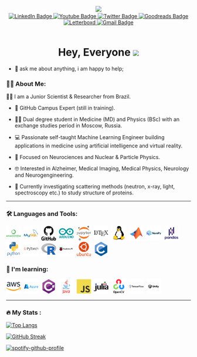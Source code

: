 <div id="header" align="center">
  <img src="https://media.giphy.com/media/qgQUggAC3Pfv687qPC/giphy.gif" width="200"/>
</div>

<div id="badges" align="center">
  <a href="https://www.linkedin.com/in/diegoperac/">
    <img src="https://img.shields.io/badge/LinkedIn-blue?style=for-the-badge&logo=linkedin&logoColor=white" alt="LinkedIn Badge"/>
  </a>
  <a href="https://www.youtube.com/channel/UCVcIDWLmnsYqPLqXv9TD2Pw">
    <img src="https://img.shields.io/badge/YouTube-red?style=for-the-badge&logo=youtube&logoColor=white" alt="Youtube Badge"/>
  </a>
  <a href="https://twitter.com/diegoperac">
    <img src="https://img.shields.io/badge/Twitter-blue?style=for-the-badge&logo=twitter&logoColor=white" alt="Twitter Badge"/>
  </a>
  <a href="https://www.goodreads.com/user/show/94792021-diego-pereira">
    <img src="https://img.shields.io/badge/Goodreads-beige?style=for-the-badge&logo=goodreads&logoColor=brown" alt="Goodreads Badge"/>
  </a>
  <a href="https://letterboxd.com/diegoperac/">
    <img src="https://a.ltrbxd.com/logos/letterboxd-logo-h-neg-rgb-1000px.png" alt="Letterboxd" height="29" width="100"/>
  </a>
  <a href="mailto:diegoperac.letmeamessage@gmail.com">
    <img src="https://img.shields.io/badge/Gmail-red?style=for-the-badge&logo=gmail&logoColor=white" alt="Gmail Badge"/>
  </a>
  
</div>

<div id="counter" align="center">
  <img src="https://komarev.com/ghpvc/?username=your-github-diegoperac&style=flat-square&color=blue" alt=""/>
</div>

<h1 align="center">
  Hey, Everyone
  <img src="https://media.giphy.com/media/hvRJCLFzcasrR4ia7z/giphy.gif" width="30px"/>
</h1>

- 💬 ask me about anything, i am happy to help;
### :man_technologist: About Me:
:man_scientist: I am a Junior Scientist & Researcher from Brazil.
- :triangular_flag_on_post: GitHub Campus Expert (still in training).

- :man_student: Dual degree student in Medicine (MD) and Physics (BSc) with an exchange studies period in Moscow, Russia. 

- :computer: Passionate self-taught Machine Learning Engineer building applications in medicine using artificial intelligence and virtual reality. 

- :brain: Focused on Neurociences and Nuclear & Particle Physics.

- :nerd_face: Interested in Alzheimer, Medical Imaging, Medical Physics, Neurology and Neurogengineering.

- :microscope: Currently investigating scattering methods (neutron, x-ray, light, spectroscopy etc.) to study structure of proteins.
---
### :hammer_and_wrench: Languages and Tools:
<div>
  <img src="https://github.com/devicons/devicon/blob/master/icons/anaconda/anaconda-original-wordmark.svg" title="Anaconda" alt"Anaconda" width="40" height="40/">&nbsp;
  <img src="https://github.com/devicons/devicon/blob/master/icons/mysql/mysql-original-wordmark.svg" title="MySQL"  alt="MySQL" width="40" height="40"/>&nbsp;
  <img src="https://github.com/devicons/devicon/blob/master/icons/github/github-original-wordmark.svg" title="GitHub" **alt="GitHub" width="40" height="40"/>&nbsp;
  <img src="https://github.com/devicons/devicon/blob/master/icons/arduino/arduino-original-wordmark.svg" title="Arduino" **alt="Arduino" width="40" height="40"/>&nbsp;
  <img src="https://github.com/devicons/devicon/blob/master/icons/jupyter/jupyter-original-wordmark.svg" title="Jupyter" **alt="Jupyter" width="40" height="40"/>&nbsp;
  <img src="https://github.com/devicons/devicon/blob/master/icons/latex/latex-original.svg" title="Latex" **alt="Latex" width="40" height="40"/>&nbsp;
  <img src="https://github.com/devicons/devicon/blob/master/icons/linux/linux-original.svg" title="Linux" **alt="Linux" width="40" height="40"/>&nbsp;
  <img src="https://github.com/devicons/devicon/blob/master/icons/matlab/matlab-original.svg" title="Matlab" **alt="Matlab" width="40" height="40"/>&nbsp;
  <img src="https://github.com/devicons/devicon/blob/master/icons/numpy/numpy-original-wordmark.svg" title="Numpy" **alt="Numpy" width="40" height="40"/>&nbsp;
  <img src="https://github.com/devicons/devicon/blob/master/icons/pandas/pandas-original-wordmark.svg" title="Pandas" **alt="Pandas" width="40" height="40"/>&nbsp;
  <img src="https://github.com/devicons/devicon/blob/master/icons/python/python-original-wordmark.svg" title="Python" **alt="Python" width="40" height="40"/>&nbsp;
  <img src="https://github.com/devicons/devicon/blob/master/icons/pytorch/pytorch-original-wordmark.svg" title="PyTorch" **alt="PyTorch" width="40" height="40"/>&nbsp;
  <img src="https://github.com/devicons/devicon/blob/master/icons/r/r-original.svg" title="R" **alt="R" width="40" height="40"/>&nbsp;
  <img src="https://github.com/devicons/devicon/blob/master/icons/raspberrypi/raspberrypi-original-wordmark.svg" title="RaspberryPi" **alt="Raspberry Pi" width="40" height="40"/>&nbsp;
  <img src="https://github.com/devicons/devicon/blob/master/icons/ubuntu/ubuntu-plain-wordmark.svg" title="Ubuntu" **alt="Ubuntu" width="40" height="40"/>&nbsp;
  <img src="https://github.com/devicons/devicon/blob/master/icons/c/c-original.svg" title="C" **alt="C" width="40" height="40"/>&nbsp;
</div>

### :pencil: I'm learning: 
  <div>
  <img src="https://github.com/devicons/devicon/blob/master/icons/amazonwebservices/amazonwebservices-original-wordmark.svg" title="MySQL"  alt="MySQL" width="40" height="40"/>&nbsp;
  <img src="https://github.com/devicons/devicon/blob/master/icons/azure/azure-original-wordmark.svg" title="Azure"  alt="Azure" width="40" height="40"/>&nbsp;
  <img src="https://github.com/devicons/devicon/blob/master/icons/csharp/csharp-original.svg" title="CSharp"  alt="CSharp" width="40" height="40"/>&nbsp;
  <img src="https://github.com/devicons/devicon/blob/master/icons/java/java-original-wordmark.svg" title="Java"  alt="Java" width="40" height="40"/>&nbsp;
  <img src="https://github.com/devicons/devicon/blob/master/icons/javascript/javascript-original.svg" title="JavaScript"  alt="JavaScript" width="40" height="40"/>&nbsp;
  <img src="https://github.com/devicons/devicon/blob/master/icons/julia/julia-original-wordmark.svg" title="Julia"  alt="Julia" width="40" height="40"/>&nbsp;
  <img src="https://github.com/devicons/devicon/blob/master/icons/opencv/opencv-original-wordmark.svg" title="OpenCV"  alt="OpenCV" width="40" height="40"/>&nbsp;
  <img src="https://github.com/devicons/devicon/blob/master/icons/tensorflow/tensorflow-line-wordmark.svg" title="TensorFlow"  alt="TensorFlow" width="40" height="40"/>&nbsp;
  <img src="https://github.com/devicons/devicon/blob/master/icons/unity/unity-original-wordmark.svg" title="Unity"  alt="Unity" width="40" height="40"/>&nbsp;
</div>  

---
### :fire: My Stats :
[![Top Langs](https://github-readme-stats.vercel.app/api/top-langs/?username=diegoperac&layout=compact&theme=tokyonight)](https://github.com/anuraghazra/github-readme-stats)

[![GitHub Streak](http://github-readme-streak-stats.herokuapp.com?user=diegoperac&theme=tokyonight&hide_border=true&date_format=j%20M%5B%20Y%5D)](https://git.io/streak-stats)

[![spotify-github-profile](https://spotify-github-profile.vercel.app/api/view?uid=diegoperac&cover_image=true&theme=default&show_offline=true&background_color=030303&bar_color_cover=false)](https://spotify-github-profile.vercel.app/api/view?uid=diegoperac&redirect=true)
